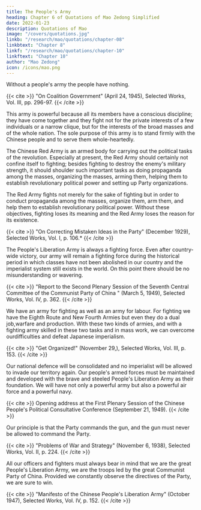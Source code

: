 ```yaml
---
title: The People's Army
heading: Chapter 6 of Quotations of Mao Zedong Simplified
date: 2022-01-23
description: Quotations of Mao
image: "/covers/quotations.jpg"
linkb: "/research/mao/quotations/chapter-08"
linkbtext: "Chapter 8"
linkf: "/research/mao/quotations/chapter-10"
linkftext: "Chapter 10"
author: "Mao Zedong"
icon: /icons/mao.png
---
```



Without a people's army the people have nothing.

{{< cite >}}
"On Coalition Government" (April 24, 1945), Selected Works, Vol. III, pp. 296-97.
{{< /cite >}}


This army is powerful because all its members have a conscious discipline; they have come together and they fight not for the private interests of a few individuals or a narrow clique, but for the interests of the broad masses and of the whole nation. The sole purpose of this army is to stand firmly with the Chinese people and to serve them whole-heartedly.


The Chinese Red Army is an armed body for carrying out the political tasks of the revolution. Especially at present, the Red Army should certainly not confine itself to fighting; besides fighting to destroy the enemy's military strength, it should shoulder such important tasks as doing propaganda among the masses, organizing the masses, arming them, helping them to establish revolutionary political power and setting up Party organizations. 

The Red Army fights not merely for the sake of fighting but in order to conduct propaganda among the masses, organize them, arm them, and help them to establish revolutionary political power. Without these objectives, fighting loses its meaning and the Red Army loses the reason for its existence.

{{< cite >}}
"On Correcting Mistaken Ideas in the Party" (December 1929), Selected Works, Vol. I, p. 106.*
{{< /cite >}}


The People's Liberation Army is always a fighting force. Even after country-wide victory, our army will remain a fighting force during the historical period in which classes have not been abolished in our country and the imperialist system still exists in the world. On this point there should be no misunderstanding or wavering.

{{< cite >}}
"Report to the Second Plenary Session of the Seventh Central Committee of the
Communist Party of China " (March 5, 1949), Selected Works, Vol. IV, p. 362.
{{< /cite >}}


We have an army for fighting as well as an army for labour. For fighting we have the Eighth Route and New Fourth Armies but even they do a dual job,warfare and production. With these two kinds of armies, and with a fighting army skilled in these two tasks and in mass work, we can overcome ourdifficulties and defeat Japanese imperialism.

{{< cite >}}
"Get Organized!" (November 29,), Selected Works, Vol. III, p. 153.
{{< /cite >}}


Our national defence will be consolidated and no imperialist will be allowed to invade our territory again. Our people's armed forces must be maintained and developed with the brave and steeled People's Liberation Army as their foundation. We will have not only a powerful army but also a powerful air force and a powerful navy.

{{< cite >}}
Opening address at the First Plenary Session of the Chinese People's Political Consultative Conference (September 21, 1949).
{{< /cite >}}


Our principle is that the Party commands the gun, and the gun must never be
allowed to command the Party.

{{< cite >}}
"Problems of War and Strategy" (November 6, 1938), Selected Works, Vol. II, p. 224.
{{< /cite >}}


All our officers and fighters must always bear in mind that we are the great People's Liberation Army, we are the troops led by the great Communist Party of China. Provided we constantly observe the directives of the Party, we are sure to win.

{{< cite >}}
"Manifesto of the Chinese People's Liberation Army" (October 1947), Selected Works, Vol. IV, p. 152.
{{< /cite >}}
